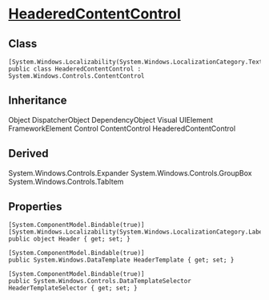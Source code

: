 # [HeaderedContentControl](https://docs.microsoft.com/en-us/dotnet/api/system.windows.controls.headeredcontentcontrol?view=windowsdesktop-6.0)

## Class

	[System.Windows.Localizability(System.Windows.LocalizationCategory.Text)]
	public class HeaderedContentControl : System.Windows.Controls.ContentControl

## Inheritance

Object
DispatcherObject
DependencyObject
Visual
UIElement
FrameworkElement
Control
ContentControl
HeaderedContentControl

## Derived

System.Windows.Controls.Expander
System.Windows.Controls.GroupBox
System.Windows.Controls.TabItem

## Properties

	[System.ComponentModel.Bindable(true)]
	[System.Windows.Localizability(System.Windows.LocalizationCategory.Label)]
	public object Header { get; set; }

	[System.ComponentModel.Bindable(true)]
	public System.Windows.DataTemplate HeaderTemplate { get; set; }

	[System.ComponentModel.Bindable(true)]
	public System.Windows.Controls.DataTemplateSelector HeaderTemplateSelector { get; set; }

